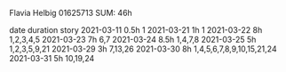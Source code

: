 Flavia Helbig 01625713
SUM: 46h

date		    duration	story
2021-03-11 	    0.5h 		1
2021-03-21 	    1h 		    1
2021-03-22 	    8h 		    1,2,3,4,5
2021-03-23 	    7h 		    6,7
2021-03-24 	    8.5h 		1,4,7,8
2021-03-25 	    5h 		    1,2,3,5,9,21
2021-03-29 	    3h 		    7,13,26
2021-03-30 	    8h 		    1,4,5,6,7,8,9,10,15,21,24
2021-03-31  	5h 		    10,19,24
